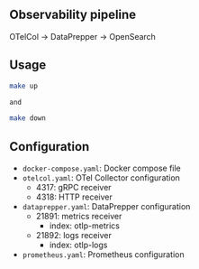 ## Observability pipeline

OTelCol -> DataPrepper -> OpenSearch

## Usage

```bash
make up

and

make down
```

## Configuration

- `docker-compose.yaml`: Docker compose file
- `otelcol.yaml`: OTel Collector configuration
  - 4317: gRPC receiver
  - 4318: HTTP receiver
- `dataprepper.yaml`: DataPrepper configuration
  - 21891: metrics receiver
    - index: otlp-metrics
  - 21892: logs receiver
    - index: otlp-logs
- `prometheus.yaml`: Prometheus configuration

